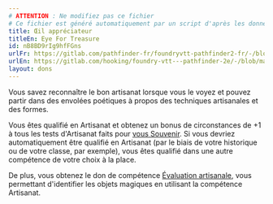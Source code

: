 ```yaml
---
# ATTENTION : Ne modifiez pas ce fichier
# Ce fichier est généré automatiquement par un script d'après les données du module Foundry VTT officiel et de sa traduction
title: Œil appréciateur
titleEn: Eye For Treasure
id: nB8BD9rIg9hfFGns
urlFr: https://gitlab.com/pathfinder-fr/foundryvtt-pathfinder2-fr/-/blob/master/data/feats/nB8BD9rIg9hfFGns.htm
urlEn: https://gitlab.com/hooking/foundry-vtt---pathfinder-2e/-/blob/master/packs/data/feats.db/eye-for-treasure.json
layout: dons
---
```

Vous savez reconnaître le bon artisanat lorsque vous le voyez et pouvez partir dans des envolées poétiques à propos des techniques artisanales et des formes.

Vous êtes qualifié en Artisanat et obtenez un bonus de circonstances de +1 à tous les tests d'Artisanat faits pour [vous Souvenir](../actions/se-souvenir-artisanat.md). Si vous devriez automatiquement être qualifié en Artisanat (par le biais de votre historique ou de votre classe, par exemple), vous êtes qualifié dans une autre compétence de votre choix à la place.

De plus, vous obtenez le don de compétence [Évaluation artisanale](évaluation-artisanale.md), vous permettant d'identifier les objets magiques en utilisant la compétence Artisanat.
